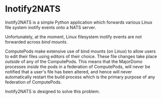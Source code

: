# Inotify2NATS

Inotify2NATS is a simple Python application which forwards various Linux
file system inotify events onto a NATS server.

Unfortunately, at the moment, Linux filesystem inotify events are not
forwarded across *bind mounts*.

ComputePods make extensive use of bind mounts (on Linux) to allow users to
edit their files using editors of their choice. These file changes take
place *outside* of any of the ComputePods. This means that the MajorDomo
processes *inside* the pods in a federation of ComputePods, will never be
notified that a user's file has been altered, and hence will never
automatically restart the build process which is the primary purpose of
any federation of ComputePods.

Inotify2NATS is designed to solve this problem.
